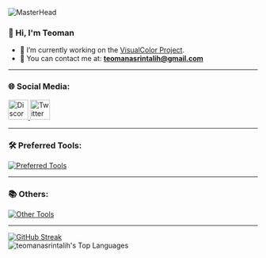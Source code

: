 ![MasterHead](https://i.redd.it/0w8k67nd28971.gif)

<h3>👋 Hi, I'm Teoman</h3>

- 👀 I’m currently working on the [VisualColor Project](https://github.com/teomanasrintalih/visualcolor).  
- 🍻 You can contact me at: **teomanasrintalih@gmail.com**

---

<h3 align="left">🌐 Social Media:</h3>
<p align="left">
  <a href="https://discord.com" target="_blank">
    <img src="https://raw.githubusercontent.com/maurodesouza/profile-readme-generator/master/src/assets/icons/social/discord/default.svg" width="40" height="40" alt="Discord" />
  </a>
  <a href="https://twitter.com/goleovl" target="_blank">
    <img src="https://raw.githubusercontent.com/maurodesouza/profile-readme-generator/master/src/assets/icons/social/twitter/default.svg" width="40" height="40" alt="Twitter" />
  </a>
</p>

---

<h3 align="left">🛠️ Preferred Tools:</h3>
<p align="left">
  <a href="https://skillicons.dev" target="_blank">
    <img src="https://skillicons.dev/icons?i=cs,unity,visualstudio,html,css,js" alt="Preferred Tools" />
  </a>
</p>

---

<h3 align="left">📚 Others:</h3>
<p align="left">
  <a href="https://skillicons.dev" target="_blank">
    <img src="https://skillicons.dev/icons?i=arduino,mysql,python,java,androidstudio,photoshop,ae,blender,bootstrap,dotnet,firebase,jquery,windows" alt="Other Tools" />
  </a>
</p>

---

<a href="https://git.io/streak-stats"><img src="https://streak-stats.demolab.com?user=teomanasrintalih&theme=dark&hide_border=true&border_radius=1&date_format=j%2Fn%5B%2FY%5D" alt="GitHub Streak" /></a>
<br>
![teomanasrintalih's Top Languages](https://github-readme-stats.vercel.app/api/top-langs/?username=teomanasrintalih&theme=dark&show_icons=true&hide_border=true&layout=compact)

